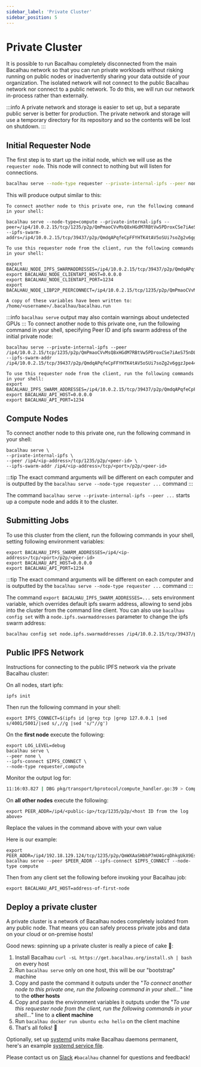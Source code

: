 ```yaml
---
sidebar_label: 'Private Cluster'
sidebar_position: 5
---
```

# Private Cluster

It is possible to run Bacalhau completely disconnected from the main Bacalhau network so that you can run private workloads without risking running on public nodes or inadvertently sharing your data outside of your organization. The isolated network will not connect to the public Bacalhau network nor connect to a public network. To do this, we will run our network in-process rather than externally.

:::info
A private network and storage is easier to set up, but a separate public server is better for production. The private network and storage will use a temporary directory for its repository and so the contents will be lost on shutdown.
:::

## Initial Requester Node

The first step is to start up the initial node, which we will use as the `requester node`. This node will connect to nothing but will listen for connections.

```bash
bacalhau serve --node-type requester --private-internal-ipfs --peer none
```

This will produce output similar to this:

```
To connect another node to this private one, run the following command in your shell:

bacalhau serve --node-type=compute --private-internal-ipfs --peer=/ip4/10.0.2.15/tcp/1235/p2p/QmPmaoCVvMsQ8xHGdM7RBtVw5PDroxCSe7iAeS75nDLHu2 --ipfs-swarm-addrs=/ip4/10.0.2.15/tcp/39437/p2p/QmdqAPqfeCpFFYHTK4tAV5oSUi7soZg2v6ggzJpe441zsZ 

To use this requester node from the client, run the following commands in your shell:

export BACALHAU_NODE_IPFS_SWARMADDRESSES=/ip4/10.0.2.15/tcp/39437/p2p/QmdqAPqfeCpFFYHTK4tAV5oSUi7soZg2v6ggzJpe441zsZ
export BACALHAU_NODE_CLIENTAPI_HOST=0.0.0.0
export BACALHAU_NODE_CLIENTAPI_PORT=1234
export BACALHAU_NODE_LIBP2P_PEERCONNECT=/ip4/10.0.2.15/tcp/1235/p2p/QmPmaoCVvMsQ8xHGdM7RBtVw5PDroxCSe7iAeS75nDLHu2

A copy of these variables have been written to: /home/<username>/.bacalhau/bacalhau.run
```
:::info
`bacalhau serve` output may also contain warnings about undetected GPUs
:::
To connect another node to this private one, run the following command in your shell, specifying Peer ID and ipfs swarm address of the initial private node:
```
bacalhau serve --private-internal-ipfs --peer /ip4/10.0.2.15/tcp/1235/p2p/QmPmaoCVvMsQ8xHGdM7RBtVw5PDroxCSe7iAeS75nDLHu2 --ipfs-swarm-addr /ip4/10.0.2.15/tcp/39437/p2p/QmdqAPqfeCpFFYHTK4tAV5oSUi7soZg2v6ggzJpe441zsZ

To use this requester node from the client, run the following commands in your shell:
export BACALHAU_IPFS_SWARM_ADDRESSES=/ip4/10.0.2.15/tcp/39437/p2p/QmdqAPqfeCpFFYHTK4tAV5oSUi7soZg2v6ggzJpe441zsZ
export BACALHAU_API_HOST=0.0.0.0
export BACALHAU_API_PORT=1234
```

## Compute Nodes

To connect another node to this private one, run the following command in your shell:

```
bacalhau serve \
--private-internal-ipfs \
--peer /ip4/<ip-address>/tcp/1235/p2p/<peer-id> \
--ipfs-swarm-addr /ip4/<ip-address>/tcp/<port>/p2p/<peer-id>
```

:::tip
The exact command arguments will be different on each computer and is outputted by the `bacalhau serve --node-type requester ...` command
:::

The command `bacalhau serve --private-internal-ipfs --peer ...` starts up a compute node and adds it to the cluster.

## Submitting Jobs

To use this cluster from the client, run the following commands in your shell, setting following environment variables:

```
export BACALHAU_IPFS_SWARM_ADDRESSES=/ip4/<ip-address>/tcp/<port>/p2p/<peer-id>
export BACALHAU_API_HOST=0.0.0.0
export BACALHAU_API_PORT=1234
```

:::tip
The exact command arguments will be different on each computer and is outputted by the `bacalhau serve --node-type requester ...` command
:::

The command `export BACALHAU_IPFS_SWARM_ADDRESSES=...` sets environment variable, which overrides default ipfs swarm address, allowing to send jobs into the cluster from the command line client. You can also use `bacalhau config set` with a `node.ipfs.swarmaddresses` parameter to change the ipfs swarm address:
```bash
bacalhau config set node.ipfs.swarmaddresses /ip4/10.0.2.15/tcp/39437/p2p/QmdqAPqfeCpFFYHTK4tAV5oSUi7soZg2v6ggzJpe441zsZ
```

## Public IPFS Network

Instructions for connecting to the public IPFS network via the private Bacalhau cluster:

On all nodes, start ipfs:

```
ipfs init
```
Then run the following command in your shell:

```
export IPFS_CONNECT=$(ipfs id |grep tcp |grep 127.0.0.1 |sed s/4001/5001/|sed s/,//g |sed 's/"//g')
```

On the **first node** execute the following:

```
export LOG_LEVEL=debug
bacalhau serve \
--peer none \
--ipfs-connect $IPFS_CONNECT \
--node-type requester,compute
```
Monitor the output log for:
```bash
11:16:03.827 | DBG pkg/transport/bprotocol/compute_handler.go:39 > ComputeHandler started on host QmWXAaSHbbP7mU4GrqDhkgUkX9EscfAHPMCHbrBSUi4A35
```


On **all other nodes** execute the following:

```
export PEER_ADDR=/ip4/<public-ip>/tcp/1235/p2p/<host ID from the log above>
````
Replace the values in the command above with your own value

Here is our example:

```
export PEER_ADDR=/ip4/192.18.129.124/tcp/1235/p2p/QmWXAaSHbbP7mU4GrqDhkgUkX9EscfAHPMCHbrBSUi4A35
bacalhau serve --peer $PEER_ADDR --ipfs-connect $IPFS_CONNECT --node-type compute
```

Then from any client set the following before invoking your Bacalhau job:

```
export BACALHAU_API_HOST=address-of-first-node
```

## Deploy a private cluster

A private cluster is a network of Bacalhau nodes completely isolated from any public node.
That means you can safely process private jobs and data on your cloud or on-premise hosts!

Good news: spinning up a private cluster is really a piece of cake :cake::

1. Install Bacalhau `curl -sL https://get.bacalhau.org/install.sh | bash` on every host
1. Run `bacalhau serve` only on one host, this will be our "bootstrap" machine
1. Copy and paste the command it outputs under the "*To connect another node to this private one, run the following command in your shell...*" line to the **other hosts**
1. Copy and paste the environment variables it outputs under the "*To use this requester node from the client, run the following commands in your shell...*" line to a **client machine**
1. Run `bacalhau docker run ubuntu echo hello` on the client machine
1. That's all folks! :tada:

Optionally, set up [systemd](https://en.wikipedia.org/wiki/Systemd) units make Bacalhau daemons permanent, here's an example [systemd service file](https://github.com/bacalhau-project/bacalhau/blob/main/ops/terraform/remote_files/configs/bacalhau.service).

Please contact us on [Slack](https://bacalhauproject.slack.com) `#bacalhau` channel for questions and feedback!
